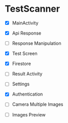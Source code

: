 # TestScanner

- [x] MainActivity
- [x] Api Response
- [ ] Response Manipulation
- [x] Test Screen
- [X] Firestore
- [ ] Result Activity
- [ ] Settings
- [X] Authentication
- [ ] Camera Multiple Images
- [ ] Images Preview

